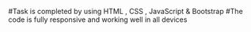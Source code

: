 #Task is completed by using
HTML , CSS , JavaScript & Bootstrap
#The code is fully responsive and working well in all devices
